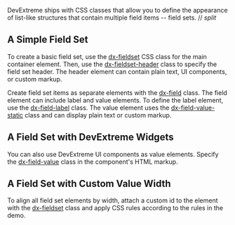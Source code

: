 DevExtreme ships with CSS classes that allow you to define the appearance of list-like structures that contain multiple field items -- field sets.
// _split_

## A Simple Field Set

To create a basic field set, use the [dx-fieldset](/Documentation/ApiReference/UI_Components/CSS_Classes/#dx-fieldset) CSS class for the main container element. Then, use the [dx-fieldset-header](/Documentation/ApiReference/UI_Components/CSS_Classes/#dx-fieldset-header) class to specify the field set header. The header element can contain plain text, UI components, or custom markup. 

Create field set items as separate elements with the [dx-field](/Documentation/ApiReference/UI_Components/CSS_Classes/#dx-field) class. The field element can include label and value elements. To define the label element, use the [dx-field-label](/Documentation/ApiReference/UI_Components/CSS_Classes/#dx-field-label) class. The value element uses the [dx-field-value-static](/Documentation/ApiReference/UI_Components/CSS_Classes/#dx-field-value-static) class and can display plain text or custom markup. 

## A Field Set with DevExtreme Widgets

You can also use DevExtreme UI components as value elements. Specify the [dx-field-value](/Documentation/ApiReference/UI_Components/CSS_Classes/#dx-field-value) class in the component's HTML markup.

## A Field Set with Custom Value Width

To align all field set elements by width, attach a custom id to the element with the [dx-fieldset](/Documentation/ApiReference/UI_Components/CSS_Classes/#dx-fieldset) class and apply CSS rules according to the rules in the demo.